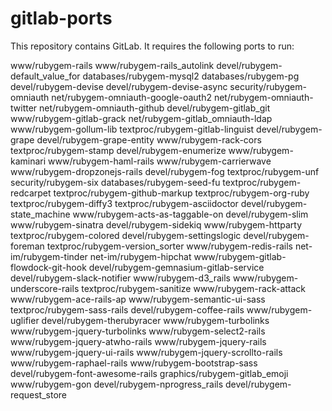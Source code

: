 gitlab-ports
============

This repository contains GitLab. It requires the following ports to run:

www/rubygem-rails
www/rubygem-rails_autolink
devel/rubygem-default_value_for
databases/rubygem-mysql2
databases/rubygem-pg
devel/rubygem-devise
devel/rubygem-devise-async
security/rubygem-omniauth
net/rubygem-omniauth-google-oauth2
net/rubygem-omniauth-twitter
net/rubygem-omniauth-github
devel/rubygem-gitlab_git
www/rubygem-gitlab-grack
net/rubygem-gitlab_omniauth-ldap
www/rubygem-gollum-lib
textproc/rubygem-gitlab-linguist
devel/rubygem-grape
devel/rubygem-grape-entity
www/rubygem-rack-cors
textproc/rubygem-stamp
devel/rubygem-enumerize
www/rubygem-kaminari
www/rubygem-haml-rails
www/rubygem-carrierwave
www/rubygem-dropzonejs-rails
devel/rubygem-fog
textproc/rubygem-unf
security/rubygem-six
databases/rubygem-seed-fu
textproc/rubygem-redcarpet
textproc/rubygem-github-markup
textproc/rubygem-org-ruby
textproc/rubygem-diffy3
textproc/rubygem-asciidoctor
devel/rubygem-state_machine
www/rubygem-acts-as-taggable-on
devel/rubygem-slim
www/rubygem-sinatra
devel/rubygem-sidekiq
www/rubygem-httparty
textproc/rubygem-colored
devel/rubygem-settingslogic
devel/rubygem-foreman
textproc/rubygem-version_sorter
www/rubygem-redis-rails
net-im/rubygem-tinder
net-im/rubygem-hipchat
www/rubygem-gitlab-flowdock-git-hook
devel/rubygem-gemnasium-gitlab-service
devel/rubygem-slack-notifier
www/rubygem-d3_rails
www/rubygem-underscore-rails
textproc/rubygem-sanitize
www/rubygem-rack-attack
www/rubygem-ace-rails-ap
www/rubygem-semantic-ui-sass
textproc/rubygem-sass-rails
devel/rubygem-coffee-rails
www/rubygem-uglifier
devel/rubygem-therubyracer
www/rubygem-turbolinks
www/rubygem-jquery-turbolinks
www/rubygem-select2-rails
www/rubygem-jquery-atwho-rails
www/rubygem-jquery-rails
www/rubygem-jquery-ui-rails
www/rubygem-jquery-scrollto-rails
www/rubygem-raphael-rails
www/rubygem-bootstrap-sass
devel/rubygem-font-awesome-rails
graphics/rubygem-gitlab_emoji
www/rubygem-gon
devel/rubygem-nprogress_rails
devel/rubygem-request_store
